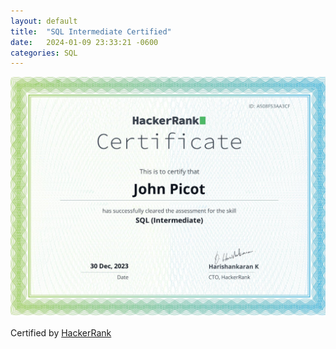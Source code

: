 ```yaml
---
layout: default
title:  "SQL Intermediate Certified"
date:   2024-01-09 23:33:21 -0600
categories: SQL
---
```


![SQL Intermediate Certificate](/assets/sql_intermediate_certificate.png)

Certified by [HackerRank](https://www.hackerrank.com/certificates/a508f53aa3cf)
